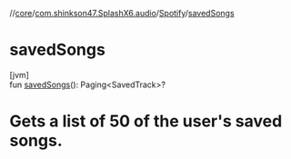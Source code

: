 //[core](../../../index.md)/[com.shinkson47.SplashX6.audio](../index.md)/[Spotify](index.md)/[savedSongs](saved-songs.md)

# savedSongs

[jvm]\
fun [savedSongs](saved-songs.md)(): Paging&lt;SavedTrack&gt;?

# Gets a list of 50 of the user's saved songs.
